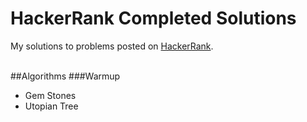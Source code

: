 HackerRank Completed Solutions
=======================

My solutions to problems posted on [HackerRank](https://www.hackerrank.com/domains).
<br/>
<br/>


##Algorithms
###Warmup
  * Gem Stones
  * Utopian Tree
